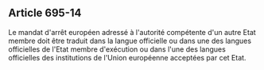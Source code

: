 Article 695-14
----
Le mandat d'arrêt européen adressé à l'autorité compétente d'un autre Etat
membre doit être traduit dans la langue officielle ou dans une des langues
officielles de l'Etat membre d'exécution ou dans l'une des langues officielles
des institutions de l'Union européenne acceptées par cet Etat.
